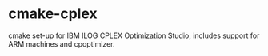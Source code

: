 # cmake-cplex

cmake set-up for IBM ILOG CPLEX Optimization Studio, includes support for ARM machines and cpoptimizer. 
